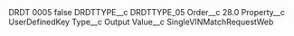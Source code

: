 <?xml version="1.0" encoding="UTF-8"?>
<CustomMetadata xmlns="http://soap.sforce.com/2006/04/metadata" xmlns:xsi="http://www.w3.org/2001/XMLSchema-instance" xmlns:xsd="http://www.w3.org/2001/XMLSchema">
    <label>DRDT 0005</label>
    <protected>false</protected>
    <values>
        <field>DRDTTYPE__c</field>
        <value xsi:type="xsd:string">DRDTTYPE_05</value>
    </values>
    <values>
        <field>Order__c</field>
        <value xsi:type="xsd:double">28.0</value>
    </values>
    <values>
        <field>Property__c</field>
        <value xsi:type="xsd:string">UserDefinedKey</value>
    </values>
    <values>
        <field>Type__c</field>
        <value xsi:type="xsd:string">Output</value>
    </values>
    <values>
        <field>Value__c</field>
        <value xsi:type="xsd:string">SingleVINMatchRequestWeb</value>
    </values>
</CustomMetadata>
